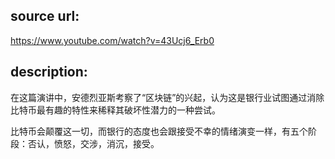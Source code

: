 ## source url:

https://www.youtube.com/watch?v=43Ucj6_Erb0

## description:

在这篇演讲中，安德烈亚斯考察了“区块链”的兴起，认为这是银行业试图通过消除比特币最有趣的特性来稀释其破坏性潜力的一种尝试。

比特币会颠覆这一切，而银行的态度也会跟接受不幸的情绪演变一样，有五个阶段：否认，愤怒，交涉，消沉，接受。